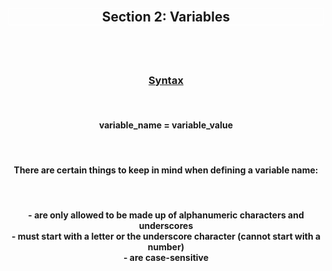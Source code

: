 <div align='center'>
<h2 style='border: solid white 1px;'>Section 2: Variables<h2>

<br>
<h3 style='text-decoration: underline;'>Syntax</h3>
<br>

<h4>variable_name = variable_value</h4>

<br>

<h4>There are certain things to keep in mind when defining a variable name:</h4>

<br>

<h4>
- are only allowed to be made up of alphanumeric characters and underscores
<br>
- must start with a letter or the underscore character (cannot start with a number)
<br>
- are case-sensitive
<br>
<br>
</h4>

<br>

</div>
